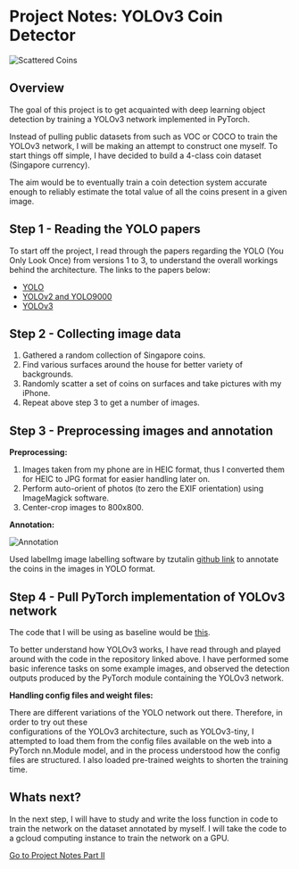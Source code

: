 # Project Notes: YOLOv3 Coin Detector

![Scattered Coins](/IMG_0046.jpg)

## Overview

The goal of this project is to get acquainted with deep learning object detection by training a YOLOv3
network implemented in PyTorch.

Instead of pulling public datasets from such as VOC or COCO to train the YOLOv3 network, I will be making 
an attempt to construct one myself. To start things off simple, I have decided to build a 4-class coin 
dataset (Singapore currency).

The aim would be to eventually train a coin detection system accurate enough to reliably estimate the 
total value of all the coins present in a given image.

## Step 1 - Reading the YOLO papers

To start off the project, I read through the papers regarding the YOLO (You Only Look Once) from versions 
1 to 3, to understand the overall workings behind the architecture. The links to the papers below:

- [YOLO](https://arxiv.org/pdf/1506.02640.pdf)
- [YOLOv2 and YOLO9000](https://arxiv.org/pdf/1612.08242.pdf)
- [YOLOv3](https://arxiv.org/pdf/1804.02767.pdf)

## Step 2 - Collecting image data

1. Gathered a random collection of Singapore coins.
2. Find various surfaces around the house for better variety of backgrounds.
3. Randomly scatter a set of coins on surfaces and take pictures with my iPhone.
4. Repeat above step 3 to get a number of images.

## Step 3 - Preprocessing images and annotation

**Preprocessing:**

1. Images taken from my phone are in HEIC format, thus I converted them for HEIC to JPG format for easier 
handling later on.
2. Perform auto-orient of photos (to zero the EXIF orientation) using ImageMagick software.
3. Center-crop images to 800x800.

**Annotation:**

![Annotation](/annotation.png)

Used labelImg image labelling software by tzutalin [github link](https://github.com/tzutalin/labelImg) 
to annotate the coins in the images in YOLO format.

## Step 4 - Pull PyTorch implementation of YOLOv3 network

The code that I will be using as baseline would be 
[this](https://github.com/ayooshkathuria/YOLO_v3_tutorial_from_scratch).

To better understand how YOLOv3 works, I have read through and played around with the code in the repository 
linked above. I have performed some basic inference tasks on some example images, and observed the detection 
outputs produced by the PyTorch module containing the YOLOv3 network.

**Handling config files and weight files:**

There are different variations of the YOLO network out there. Therefore, in order to try out these  
configurations of the YOLOv3 architecture, such as YOLOv3-tiny, I attempted to load them from the config files 
available on the web into a PyTorch nn.Module model, and in the process understood how the config files are 
structured. I also loaded pre-trained weights to shorten the training time.

## Whats next?

In the next step, I will have to study and write the loss function in code to train the network on the 
dataset annotated by myself. I will take the code to a gcloud computing instance to train the network on a 
GPU.

[Go to Project Notes Part II](/project-notes-2.md)
